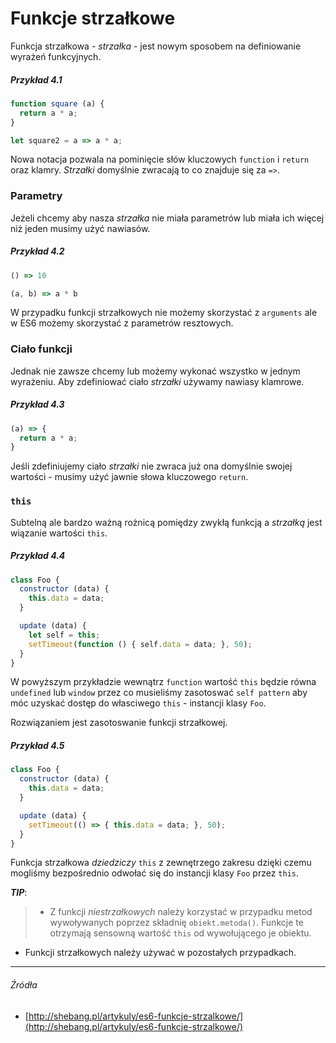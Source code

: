 # Funkcje strzałkowe

Funkcja strzałkowa - _strzałka_ - jest nowym sposobem na definiowanie wyrażeń funkcyjnych.

##### Przykład 4.1

```js
function square (a) {
  return a * a;
}

let square2 = a => a * a;
```

Nowa notacja pozwala na pominięcie słów kluczowych `function` i `return` oraz klamry. _Strzałki_ domyślnie zwracają to co znajduje się za `=>`.

### Parametry

Jeżeli chcemy aby nasza _strzałka_ nie miała parametrów lub miała ich więcej niż jeden musimy użyć nawiasów.

##### Przykład 4.2

```js
() => 10

(a, b) => a * b
```

W przypadku funkcji strzałkowych nie możemy skorzystać z `arguments` ale w ES6 możemy skorzystać z parametrów resztowych.

### Ciało funkcji

Jednak nie zawsze chcemy lub możemy wykonać wszystko w jednym wyrażeniu. Aby zdefiniować ciało _strzałki_ używamy nawiasy klamrowe.

##### Przykład 4.3

```js
(a) => {
  return a * a;
}
```

Jeśli zdefiniujemy ciało _strzałki_ nie zwraca już ona domyślnie swojej wartości - musimy użyć jawnie słowa kluczowego `return`.

### `this`

Subtelną ale bardzo ważną rożnicą pomiędzy zwykłą funkcją a _strzałką_ jest wiązanie wartości `this`.

##### Przykład 4.4

```js
class Foo {
  constructor (data) {
    this.data = data;
  }

  update (data) {
    let self = this;
    setTimeout(function () { self.data = data; }, 50);
  }
}
```

W powyższym przykładzie wewnątrz `function` wartość `this` będzie równa `undefined` lub `window` przez co musieliśmy zasotoswać `self pattern` aby móc uzyskać dostęp do własciwego `this` - instancji klasy `Foo`.

Rozwiązaniem jest zasotoswanie funkcji strzałkowej.

##### Przykład 4.5

```js
class Foo {
  constructor (data) {
    this.data = data;
  }

  update (data) {
    setTimeout(() => { this.data = data; }, 50);
  }
}
```

Funkcja strzałkowa _dziedziczy_ `this` z zewnętrzego zakresu dzięki czemu mogliśmy bezpośrednio odwołać się do instancji klasy `Foo` przez `this`.

**_TIP_**:

> * Z funkcji _niestrzałkowych_ należy korzystać w przypadku metod wywoływanych poprzez składnię `obiekt.metoda()`. Funkcje te otrzymają sensowną wartość `this` od wywołującego je obiektu.
* Funkcji strzałkowych należy używać w pozostałych przypadkach.

---

###### Źródła

* [http://shebang.pl/artykuly/es6-funkcje-strzalkowe/](http://shebang.pl/artykuly/es6-funkcje-strzalkowe/)



